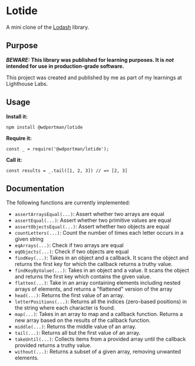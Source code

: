 # Lotide

A mini clone of the [Lodash](https://lodash.com) library.

## Purpose

**_BEWARE:_ This library was published for learning purposes. It is _not_ intended for use in production-grade software.**

This project was created and published by me as part of my learnings at Lighthouse Labs. 

## Usage

**Install it:**

`npm install @wdportman/lotide`

**Require it:**

`const _ = require('@wdportman/lotide');`

**Call it:**

`const results = _.tail([1, 2, 3]) // => [2, 3]`

## Documentation

The following functions are currently implemented:

* `assertArraysEqual(...)`: Assert whether two arrays are equal
* `assertEqual(...)`: Assert whether two primitive values are equal
* `assertObjectsEqual(...)`: Assert whether two objects are equal
* `countLetters(...)`: Count the number of times each letter occurs in a given string
* `eqArrays(...)`: Check if two arrays are equal
* `eqObjects(...)`: Check if two objects are equal
* `findKey(...)`: Takes in an object and a callback. It scans the object and returns the first key for which the callback returns a truthy value.
* `findKeyByValue(...)`: Takes in an object and a value. It scans the object and returns the first key which contains the given value. 
* `flatten(...)`: Take in an array containing elements including nested arrays of elements, and returns a "flattened" version of the array
* `head(...)`: Returns the first value of an array.
* `letterPositions(...)`: Returns all the indices (zero-based positions) in the string where each character is found.
* `map(...)`: Takes in an array to map and a callback function. Returns a new array based on the results of the callback function.
* `middle(...)`: Returns the middle value of an array.
* `tail(...)`: Returns all but the first value of an array.
* `takeUntil(...)`: Collects items from a provided array until the callback provided returns a truthy value.
* `without(...)`: Returns a subset of a given array, removing unwanted elements.